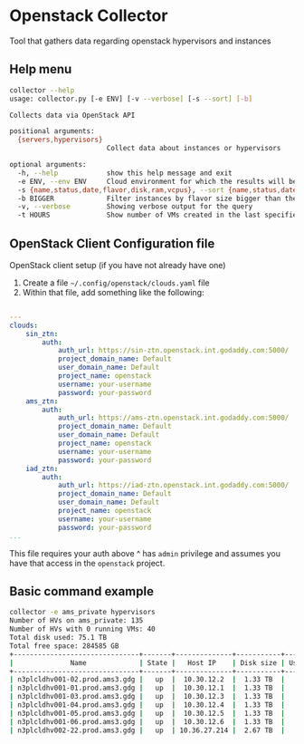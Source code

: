 # Openstack Collector

Tool that gathers data regarding openstack hypervisors and instances

## Help menu 

```bash
collector --help
usage: collector.py [-e ENV] [-v --verbose] [-s --sort] [-b]

Collects data via OpenStack API

positional arguments:
  {servers,hypervisors}
                        Collect data about instances or hypervisors

optional arguments:
  -h, --help            show this help message and exit
  -e ENV, --env ENV     Cloud environment for which the results will be shown
  -s {name,status,date,flavor,disk,ram,vcpus}, --sort {name,status,date,flavor,disk,ram,vcpus}
  -b BIGGER             Filter instances by flavor size bigger than the provided value in GB
  -v, --verbose         Showing verbose output for the query
  -t HOURS              Show number of VMs created in the last specified hours

```

## OpenStack Client Configuration file

OpenStack client setup (if you have not already have one)

1. Create a file `~/.config/openstack/clouds.yaml` file
2. Within that file, add something like the following:
```yaml

---
clouds:
    sin_ztn:
        auth:
            auth_url: https://sin-ztn.openstack.int.godaddy.com:5000/
            project_domain_name: Default
            user_domain_name: Default
            project_name: openstack
            username: your-username
            password: your-password
    ams_ztn:
        auth:
            auth_url: https://ams-ztn.openstack.int.godaddy.com:5000/
            project_domain_name: Default
            user_domain_name: Default
            project_name: openstack
            username: your-username
            password: your-password
    iad_ztn:
        auth:
            auth_url: https://iad-ztn.openstack.int.godaddy.com:5000/
            project_domain_name: Default
            user_domain_name: Default
            project_name: openstack
            username: your-username
            password: your-password
...

```
This file requires your auth above ^ has `admin` privilege and assumes you have
that access in the `openstack` project.


## Basic command example

```bash
collector -e ams_private hypervisors
Number of HVs on ams_private: 135
Number of HVs with 0 running VMs: 40
Total disk used: 75.1 TB
Total free space: 284585 GB
+-------------------------------+-------+--------------+-----------+------------+------------+-------------+
|              Name             | State |   Host IP    | Disk size | Used space | Free space | Running VMs |
+-------------------------------+-------+--------------+-----------+------------+------------+-------------+
| n3plcldhv001-02.prod.ams3.gdg |   up  |  10.30.12.2  |  1.33 TB  |   860 GB   |   499 GB   |      4      |
| n3plcldhv001-01.prod.ams3.gdg |   up  |  10.30.12.1  |  1.33 TB  |   940 GB   |   419 GB   |      4      |
| n3plcldhv001-03.prod.ams3.gdg |   up  |  10.30.12.3  |  1.33 TB  |   900 GB   |   459 GB   |      7      |
| n3plcldhv001-04.prod.ams3.gdg |   up  |  10.30.12.4  |  1.33 TB  |   160 GB   |  1199 GB   |      1      |
| n3plcldhv001-05.prod.ams3.gdg |   up  |  10.30.12.5  |  1.33 TB  |   140 GB   |  1219 GB   |      1      |
| n3plcldhv001-06.prod.ams3.gdg |   up  |  10.30.12.6  |  1.33 TB  |   700 GB   |   659 GB   |      3      |
| n3plcldhv002-22.prod.ams3.gdg |   up  | 10.36.27.214 |  2.67 TB  |   660 GB   |  2079 GB   |      6      |
```